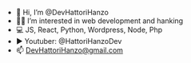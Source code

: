 - 👋 Hi, I’m @DevHattoriHanzo
- 🧞‍♀️ I’m interested in web development and hanking
- 💻 JS, React, Python, Wordpress, Node, Php
- ▶️ Youtuber: @HattoriHanzoDev
- 📫 DevHattoriHanzo@gmail.com
